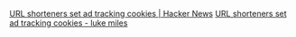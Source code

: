 
[URL shorteners set ad tracking cookies | Hacker News](https://news.ycombinator.com/item?id=25624112)
[URL shorteners set ad tracking cookies - luke miles](https://ylukem.com/blog/url-shorteners-set-ad-tracking-cookies)
